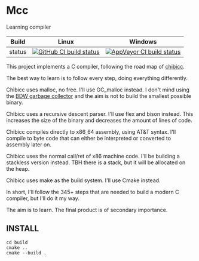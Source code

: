 # Mcc
Learning compiler

Build|Linux|Windows
---|---|---
status|[![GitHub CI build status](https://github.com/Wodan58/Mcc/actions/workflows/cmake.yml/badge.svg)](https://github.com/Wodan58/Mcc/actions/workflows/cmake.yml)|[![AppVeyor CI build status](https://ci.appveyor.com/api/projects/status/jcjka1b5vovhwmyk?svg=true)](https://ci.appveyor.com/project/Wodan58/Mcc)

This project implements a C compiler, following the road map of
[chibicc](https://github.com/rui314/chibicc).

The best way to learn is to follow every step, doing everything differently.

Chibicc uses malloc, no free. I'll use GC_malloc instead. I don't mind using
the [BDW garbage collector](https://github.com/ivmai/bdwgc) and the aim is not
to build the smallest possible binary.

Chibicc uses a recursive descent parser. I'll use flex and bison instead. This
increases the size of the binary and decreases the amount of lines of code.

Chibicc compiles directly to x86_64 assembly, using AT&T syntax. I'll compile
to byte code that can either be interpreted or converted to assembly later on.

Chibicc uses the normal call/ret of x86 machine code. I'll be building a
stackless version instead. TBH there is a stack, but it will be allocated on
the heap.

Chibicc uses make as the build system. I'll use Cmake instead.

In short, I'll follow the 345+ steps that are needed to build a modern C
compiler, but I'll do it my way.

The aim is to learn. The final product is of secondary importance.

INSTALL
-------

    cd build
    cmake ..
    cmake --build .
